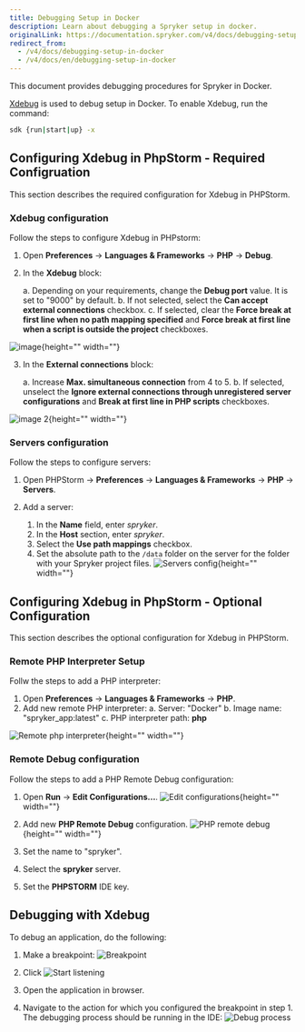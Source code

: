 ```yaml
---
title: Debugging Setup in Docker
description: Learn about debugging a Spryker setup in docker.
originalLink: https://documentation.spryker.com/v4/docs/debugging-setup-in-docker
redirect_from:
  - /v4/docs/debugging-setup-in-docker
  - /v4/docs/en/debugging-setup-in-docker
---
```


This document provides debugging procedures for Spryker in Docker.

[Xdebug](https://xdebug.org) is used to debug setup in Docker. To enable Xdebug, run the command:
```bash
sdk {run|start|up} -x
``` 
## Configuring Xdebug in PhpStorm - Required Configruation

This section describes the required configuration for Xdebug in PHPStorm.

### Xdebug configuration
Follow the steps to configure Xdebug in PHPstorm:
1. Open **Preferences** → **Languages & Frameworks** → **PHP** → **Debug**.

2. In the **Xdebug** block:

      a. Depending on your requirements, change the **Debug port** value. It is set to "9000" by default.
      b. If not selected, select the **Can accept external connections** checkbox.
      c. If selected, clear the **Force break at first line when no path mapping specified** and **Force break at first line when a script is outside the project** checkboxes.

![image](https://spryker.s3.eu-central-1.amazonaws.com/docs/Developer+Guide/Installation/Spryker+in+Docker/Debugging+Setup+in+Docker/binary.png){height="" width=""}

3. In the **External connections** block:

      a. Increase **Max. simultaneous connection** from 4 to 5.
      b. If selected, unselect the **Ignore external connections through unregistered server configurations** and **Break at first line in PHP scripts** checkboxes.

![image 2](https://spryker.s3.eu-central-1.amazonaws.com/docs/Developer+Guide/Installation/Spryker+in+Docker/Debugging+Setup+in+Docker/binary2.png){height="" width=""}

### Servers configuration
Follow the steps to configure servers:
1. Open PHPStorm → **Preferences** → **Languages & Frameworks** → **PHP** → **Servers**.

2. Add a server:

    1. In the **Name** field, enter *spryker*.
    2. In the **Host** section, enter *spryker*.
    3. Select the **Use path mappings** checkbox.
    4. Set the absolute path to the `/data` folder on the server for the folder with your Spryker project files.
    ![Servers config](https://spryker.s3.eu-central-1.amazonaws.com/docs/Developer+Guide/Installation/Spryker+in+Docker/Debugging+Setup+in+Docker/servers-confg.png){height="" width=""}


## Configuring Xdebug in PhpStorm - Optional Configuration
This section describes the optional configuration for Xdebug in PHPStorm.

### Remote PHP Interpreter Setup
Follw the steps to add a PHP interpreter:
1. Open **Preferences** → **Languages & Frameworks** → **PHP**.
2. Add new remote PHP interpreter:
  a. Server: "Docker"
  b. Image name: "spryker_app:latest"
  c. PHP interpreter path: **php** 

![Remote php interpreter](https://spryker.s3.eu-central-1.amazonaws.com/docs/Developer+Guide/Installation/Spryker+in+Docker/Debugging+Setup+in+Docker/remote-php-interpreter.png){height="" width=""}

### Remote Debug configuration
Follow the steps to add a PHP Remote Debug configuration:
1. Open **Run** → **Edit Configurations...**.
![Edit configurations](https://spryker.s3.eu-central-1.amazonaws.com/docs/Developer+Guide/Installation/Spryker+in+Docker/Debugging+Setup+in+Docker/edit-configs.png){height="" width=""}

2. Add new **PHP Remote Debug** configuration.
![PHP remote debug](https://spryker.s3.eu-central-1.amazonaws.com/docs/Developer+Guide/Installation/Spryker+in+Docker/Debugging+Setup+in+Docker/php-remote-debug.png){height="" width=""}

3. Set the name to "spryker".
4. Select the **spryker** server.
5. Set the **PHPSTORM** IDE key.

## Debugging with Xdebug

To debug an application, do the following:

1. Make a breakpoint:
![Breakpoint](https://spryker.s3.eu-central-1.amazonaws.com/docs/Developer+Guide/Installation/Spryker+in+Docker/Debugging+Setup+in+Docker/breakpoint.png)

2. Click ![Start listening](https://spryker.s3.eu-central-1.amazonaws.com/docs/Developer+Guide/Installation/Spryker+in+Docker/Debugging+Setup+in+Docker/start-listening.png)
3. Open the application in browser.
4. Navigate to the action for which you configured the breakpoint in step 1. The debugging process should be running in the IDE:
![Debug process](https://spryker.s3.eu-central-1.amazonaws.com/docs/Developer+Guide/Installation/Spryker+in+Docker/Debugging+Setup+in+Docker/debug-process.png)

